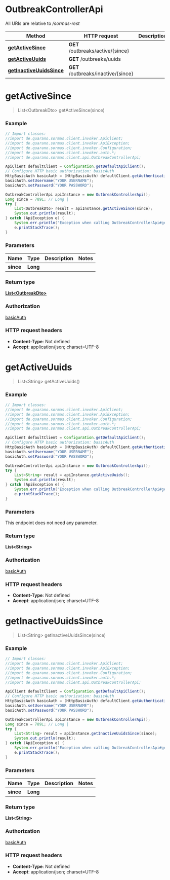 # OutbreakControllerApi

All URIs are relative to */sormas-rest*

Method | HTTP request | Description
------------- | ------------- | -------------
[**getActiveSince**](OutbreakControllerApi.md#getActiveSince) | **GET** /outbreaks/active/{since} | 
[**getActiveUuids**](OutbreakControllerApi.md#getActiveUuids) | **GET** /outbreaks/uuids | 
[**getInactiveUuidsSince**](OutbreakControllerApi.md#getInactiveUuidsSince) | **GET** /outbreaks/inactive/{since} | 

<a name="getActiveSince"></a>
# **getActiveSince**
> List&lt;OutbreakDto&gt; getActiveSince(since)



### Example
```java
// Import classes:
//import de.quarano.sormas.client.invoker.ApiClient;
//import de.quarano.sormas.client.invoker.ApiException;
//import de.quarano.sormas.client.invoker.Configuration;
//import de.quarano.sormas.client.invoker.auth.*;
//import de.quarano.sormas.client.api.OutbreakControllerApi;

ApiClient defaultClient = Configuration.getDefaultApiClient();
// Configure HTTP basic authorization: basicAuth
HttpBasicAuth basicAuth = (HttpBasicAuth) defaultClient.getAuthentication("basicAuth");
basicAuth.setUsername("YOUR USERNAME");
basicAuth.setPassword("YOUR PASSWORD");

OutbreakControllerApi apiInstance = new OutbreakControllerApi();
Long since = 789L; // Long | 
try {
    List<OutbreakDto> result = apiInstance.getActiveSince(since);
    System.out.println(result);
} catch (ApiException e) {
    System.err.println("Exception when calling OutbreakControllerApi#getActiveSince");
    e.printStackTrace();
}
```

### Parameters

Name | Type | Description  | Notes
------------- | ------------- | ------------- | -------------
 **since** | **Long**|  |

### Return type

[**List&lt;OutbreakDto&gt;**](OutbreakDto.md)

### Authorization

[basicAuth](../README.md#basicAuth)

### HTTP request headers

 - **Content-Type**: Not defined
 - **Accept**: application/json; charset=UTF-8

<a name="getActiveUuids"></a>
# **getActiveUuids**
> List&lt;String&gt; getActiveUuids()



### Example
```java
// Import classes:
//import de.quarano.sormas.client.invoker.ApiClient;
//import de.quarano.sormas.client.invoker.ApiException;
//import de.quarano.sormas.client.invoker.Configuration;
//import de.quarano.sormas.client.invoker.auth.*;
//import de.quarano.sormas.client.api.OutbreakControllerApi;

ApiClient defaultClient = Configuration.getDefaultApiClient();
// Configure HTTP basic authorization: basicAuth
HttpBasicAuth basicAuth = (HttpBasicAuth) defaultClient.getAuthentication("basicAuth");
basicAuth.setUsername("YOUR USERNAME");
basicAuth.setPassword("YOUR PASSWORD");

OutbreakControllerApi apiInstance = new OutbreakControllerApi();
try {
    List<String> result = apiInstance.getActiveUuids();
    System.out.println(result);
} catch (ApiException e) {
    System.err.println("Exception when calling OutbreakControllerApi#getActiveUuids");
    e.printStackTrace();
}
```

### Parameters
This endpoint does not need any parameter.

### Return type

**List&lt;String&gt;**

### Authorization

[basicAuth](../README.md#basicAuth)

### HTTP request headers

 - **Content-Type**: Not defined
 - **Accept**: application/json; charset=UTF-8

<a name="getInactiveUuidsSince"></a>
# **getInactiveUuidsSince**
> List&lt;String&gt; getInactiveUuidsSince(since)



### Example
```java
// Import classes:
//import de.quarano.sormas.client.invoker.ApiClient;
//import de.quarano.sormas.client.invoker.ApiException;
//import de.quarano.sormas.client.invoker.Configuration;
//import de.quarano.sormas.client.invoker.auth.*;
//import de.quarano.sormas.client.api.OutbreakControllerApi;

ApiClient defaultClient = Configuration.getDefaultApiClient();
// Configure HTTP basic authorization: basicAuth
HttpBasicAuth basicAuth = (HttpBasicAuth) defaultClient.getAuthentication("basicAuth");
basicAuth.setUsername("YOUR USERNAME");
basicAuth.setPassword("YOUR PASSWORD");

OutbreakControllerApi apiInstance = new OutbreakControllerApi();
Long since = 789L; // Long | 
try {
    List<String> result = apiInstance.getInactiveUuidsSince(since);
    System.out.println(result);
} catch (ApiException e) {
    System.err.println("Exception when calling OutbreakControllerApi#getInactiveUuidsSince");
    e.printStackTrace();
}
```

### Parameters

Name | Type | Description  | Notes
------------- | ------------- | ------------- | -------------
 **since** | **Long**|  |

### Return type

**List&lt;String&gt;**

### Authorization

[basicAuth](../README.md#basicAuth)

### HTTP request headers

 - **Content-Type**: Not defined
 - **Accept**: application/json; charset=UTF-8

